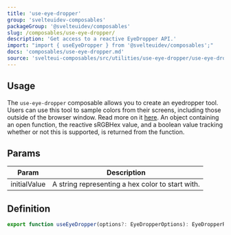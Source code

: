 ```yaml
---
title: 'use-eye-dropper'
group: 'svelteuidev-composables'
packageGroup: '@svelteuidev/composables'
slug: /composables/use-eye-dropper/
description: 'Get access to a reactive EyeDropper API.'
import: "import { useEyeDropper } from '@svelteuidev/composables';"
docs: 'composables/use-eye-dropper.md'
source: 'svelteui-composables/src/utilities/use-eye-dropper/use-eye-dropper.ts'
---
```


<script lang='ts'>
    import { Demo, ComposableDemos } from '@svelteuidev/demos';
    import { Heading } from 'components';
</script>

<Heading />

## Usage

The `use-eye-dropper` composable allows you to create an eyedropper tool. Users can use this tool to sample colors from their screens, including those outside of the browser window. Read more on it [here](https://developer.mozilla.org/en-US/docs/Web/API/EyeDropper_API). An object containing an open function, the reactive sRGBHex value, and a boolean value tracking whether or not this is supported, is returned from the function.

<Demo demo={ComposableDemos.useEyeDropperDemo.usage} />

## Params

| Param        | Description                                      |
| ------------ | ------------------------------------------------ |
| initialValue | A string representing a hex color to start with. |

## Definition

```ts
export function useEyeDropper(options?: EyeDropperOptions): EyeDropperReturn;
```
